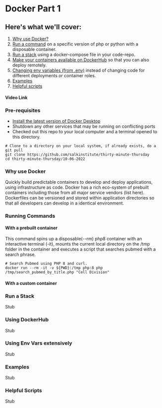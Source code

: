 # Docker Part 1

## Here's what we'll cover:
  1. [Why use Docker?](#why-use-docker)
  2. [Run a command](#running-commands) on a specific version of php or python with a disposable container.
  3. [Run a stack](#run-a-stack) using a docker-compose file  in your code-repo.
  4. [Make your containers available on DockerHub](#using-dockerhub) so that you can also deploy remotely.
  5. [Changing env variables (from .env)](#using-env-vars) instead of changing code for different deployments or container roles.
  6. [Examples](#examples)
  7. [Helpful scripts](#helpful-scripts)

#### Video Link

### Pre-requisites
- [Install the latest version of Docker Desktop](https://docs.docker.com/engine/install/)
- Shutdown any other services that may be running on conflicting ports 
- Checked out this repo to your local computer and a terminal opened to this directory.
```
# Clone to a directory on your local system, if already exists, do a git pull
git clone https://github.com/salkinstitute/thirty-minute-thursday 
cd thirty-minute-thursday/10-06-2022
```

### Why use Docker
Quickly build predictable containers to develop and deploy applications, using infrastructure as code.  Docker has a rich eco-system of prebuilt containers including those from all major service vendors (list here). Dockerfiles can be versioned and stored within application directories so that all developers can develop in a identical environment.  

### Running Commands 
#### With a prebuilt container
This command spins up a disposable(--rm) php8 container with an interactive terminal (-it), mounts the current local directory on the /tmp folder in the container and executes a script that searches pubmed with a search phrase. 
```
# Search Pubmed using PHP 8 and curl.
docker run --rm -it -v ${PWD}:/tmp php:8 php /tmp/search_pubmed_by_title.php "Cell Division"
```
#### With a custom container

### Run a Stack
Stub
### Using DockerHub
Stub
### Using Env Vars extensively
Stub
### Examples
Stub
### Helpful Scripts
Stub
